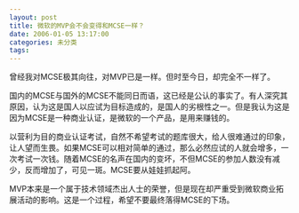 ```yaml
---
layout: post
title: 微软的MVP会不会变得和MCSE一样？
date: 2006-01-05 13:17:00
categories: 未分类
tags: 
---
```


曾经我对MCSE极其向往，对MVP已是一样。但时至今日，却完全不一样了。

国内的MCSE与国外的MCSE不能同日而语，这已经是公认的事实了。有人深究其原因，认为这是国人以应试为目标造成的，是国人的劣根性之一。但是我认为这是因为MCSE是一种商业认证，是微软的一个产品，是用来赚钱的。

以营利为目的商业认证考试，自然不希望考试的题库很大，给人很难通过的印象，让人望而生畏。如果MCSE可以相对简单的通过，那么必然应试的人就会增多，一次考试一次钱。随着MCSE的名声在国内的变坏，不但MCSE的参加人数没有减少，反而增加了，可见一斑。MCSE要从娃娃抓起阿。

MVP本来是一个属于技术领域杰出人士的荣誉，但是现在却严重受到微软商业拓展活动的影响。这是一个过程，希望不要最终落得MCSE的下场。
